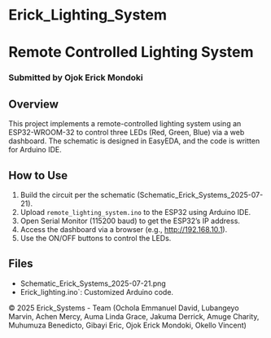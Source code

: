 # Erick_Lighting_System
# Remote Controlled Lighting System
### Submitted by Ojok Erick Mondoki

## Overview
This project implements a remote-controlled lighting system using an ESP32-WROOM-32 to control three LEDs (Red, Green, Blue) via a web dashboard. The schematic is designed in EasyEDA, and the code is written for Arduino IDE.

## How to Use
1. Build the circuit per the schematic (Schematic_Erick_Systems_2025-07-21).
2. Upload `remote_lighting_system.ino` to the ESP32 using Arduino IDE.
3. Open Serial Monitor (115200 baud) to get the ESP32’s IP address.
4. Access the dashboard via a browser (e.g., http://192.168.10.1).
5. Use the ON/OFF buttons to control the LEDs.

## Files
- Schematic_Erick_Systems_2025-07-21.png
- Erick_lighting.ino`: Customized Arduino code.

© 2025 Erick_Systems - Team (Ochola Emmanuel David, Lubangeyo Marvin, Achen Mercy, Auma Linda Grace, Jakuma Derrick, Amuge Charity, Muhumuza Benedicto, Gibayi Eric, Ojok Erick Mondoki, Okello Vincent)
